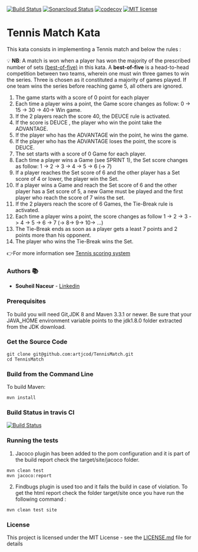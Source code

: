 [![Build Status](https://travis-ci.org/artjcod/TennisMatch.svg?branch=master)](https://travis-ci.org/artjcod/TennisMatch)
[![Sonarcloud Status](https://sonarcloud.io/api/project_badges/measure?project=tennis&metric=alert_status)](https://sonarcloud.io/dashboard?id=artjcod_TennisMatch)
[![codecov](https://codecov.io/gh/artjcod/TennisMatch/branch/master/graph/badge.svg)](https://codecov.io/gh/artjcod/TennisMatch)
[![MIT license](https://img.shields.io/badge/License-MIT-blue.svg)](https://github.com/artjcod/TennisMatch/blob/master/LICENSE)

# Tennis Match Kata
  
  This kata consists in implementing a Tennis match and below the rules :
  
💡 __NB__: A match is won when a player has won the majority of the prescribed number of sets [(best-of-five)](https://en.wikipedia.org/wiki/Playoff_format#Best-of-five_playoff) in this kata.
  A __best-of-five__ is a head-to-head competition between two teams, wherein one must win three games to win the series.
  Three is chosen as it constituted a majority of games played. 
  If one team wins the series before reaching game 5, all others are ignored.
 
  
   1.  The game starts with a score of 0 point for each player
   2.  Each time a player wins a point, the Game score changes as follow: 0 -> 15 -> 30 -> 40-> Win game.
   3.  If the 2 players reach the score 40, the DEUCE rule is activated.
   4.  If the score is DEUCE , the player who  win the point take the ADVANTAGE.
   5.  If the player who has the ADVANTAGE win the  point, he wins the game.
   6.  If the player who has the ADVANTAGE loses the point, the score is DEUCE.
   7.  The set starts with a score of 0 Game for each player.
   8.  Each time a player wins a Game (see SPRINT 1), the Set score changes as follow: 1 -> 2 -> 3 -> 4 -> 5 -> 6 (-> 7)
   9.  If a player reaches the Set score of 6 and the other player has a Set score of 4 or lower, the player win the Set.
   10. If a player wins a Game and reach the Set score of 6 and the other player has a Set score of 5, a new Game must be played and the      first player who reach the score of 7 wins the set.
   11. If the 2 players reach the score of 6 Games, the Tie-Break rule is activated.
   12. Each time a player wins a point, the score changes as follow 1 -> 2 -> 3 -> 4 -> 5 -> 6 -> 7 (-> 8-> 9-> 10-> …)
   13. The Tie-Break ends as soon as a player gets a least 7 points and 2 points more than his opponent.
   14. The player who wins the Tie-Break wins the Set.
   

👉For more information see [Tennis scoring system](https://en.wikipedia.org/wiki/Tennis_scoring_system)



### Authors 📚

* **Souheil Naceur** - [Linkedin](https://www.linkedin.com/in/souheil-naceur-abbb9622)

### Prerequisites 

To build you will need Git,JDK 8 and Maven 3.3.1 or newer. Be sure that your JAVA_HOME environment variable points to the jdk1.8.0 folder extracted from the JDK download.

### Get the Source Code

```
git clone git@github.com:artjcod/TennisMatch.git
cd TennisMatch
```
### Build from the Command Line

To build Maven:
```
mvn install
```
### Build Status in travis CI

[![Build Status](https://travis-ci.org/artjcod/TennisMatch.svg?branch=master)](https://travis-ci.org/artjcod/TennisMatch)

### Running the tests

 1. Jacoco plugin has been added to the pom configuration and it is part of the build report check the target/site/jacoco folder.

```
mvn clean test
mvn jacoco:report
```
2. Findbugs plugin is used too and it fails the build in case of violation. 
To get the html report check the folder target/site once you have run the following command :

```
mvn clean test site
```
### License

This project is licensed under the MIT License - see the [LICENSE.md](LICENSE) file for details

